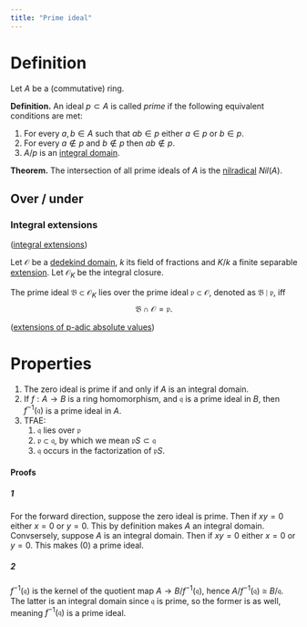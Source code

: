 ```yaml
---
title: "Prime ideal"
---
```


# Definition
Let $A$ be a (commutative) ring.

**Definition.** An ideal $p\subset A$ is called _prime_ if the following equivalent conditions are met:
1. For every $a,b\in A$ such that $ab\in p$ either $a\in p$ or $b\in p$.
2. For every $a\not\in p$ and $b\not\in p$ then $ab\not\in p$.
3. $A/p$ is an [integral domain](<notes/ntpy/Definitions/Ring theory/Integral domain.md>).

**Theorem.** The intersection of all prime ideals of $A$ is the [nilradical](<notes/ntpy/Definitions/Ring theory/Nilpotent.md>) $Nil(A)$.

## Over / under
### Integral extensions
([integral extensions](<notes/ntpy/Definitions/Ring theory/integral extensions.md>))

Let $\mathcal{O}$ be a [dedekind domain](<notes/ntpy/Definitions/Algebraic Number Theory/dedekind domain.md>), $k$ its field of fractions and $K/k$ a finite separable [extension](<notes/ntpy/Definitions/Algebraic Number Theory/Field Theory/Field extension.md>). Let $\mathcal{O}_K$ be the integral closure.

The prime ideal $\mathfrak{B}\subset\mathcal{O}_K$ lies over the prime ideal $\mathfrak{p}\subset\mathcal{O}$, denoted as $\mathfrak{B}\mid\mathfrak{p}$, iff $$\mathfrak{B}\cap\mathcal{O}=\mathfrak{p}.$$

([extensions of p-adic absolute values](<notes/ntpy/extensions of p-adic absolute values.md>))

# Properties
1. The zero ideal is prime if and only if $A$ is an integral domain.
2. If $f:A\to B$ is a ring homomorphism, and $\mathfrak{q}$ is a prime ideal in $B$, then $f^{-1}(\mathfrak{q})$ is a prime ideal in $A$.
3. TFAE:
	1. $\mathfrak{q}$ lies over $\mathfrak{p}$
	2. $\mathfrak{p}\subset\mathfrak{q}$, by which we mean $\mathfrak{p}S\subset\mathfrak{q}$
	3. $\mathfrak{q}$ occurs in the factorization of $\mathfrak{p}S$.
#### Proofs
##### 1
For the forward direction, suppose the zero ideal is prime. Then if $xy=0$ either $x=0$ or $y=0$. This by definition makes $A$ an integral domain. Convsersely, suppose $A$ is an integral domain. Then if $xy=0$ either $x=0$ or $y=0$. This makes $(0)$ a prime ideal.
##### 2
$f^{-1}(\mathfrak{q})$ is the kernel of the quotient map $A\to B/f^{-1}(\mathfrak{q})$, hence $A/f^{-1}(\mathfrak{q})\cong B/\mathfrak{q}$. The latter is an integral domain since $\mathfrak{q}$ is prime, so the former is as well, meaning $f^{-1}(\mathfrak{q})$ is a prime ideal.
